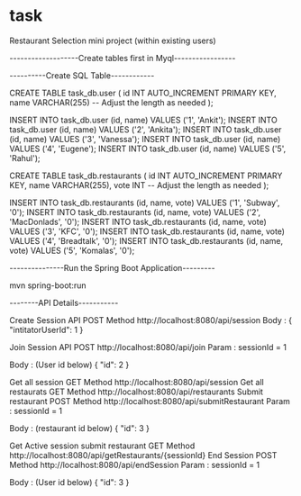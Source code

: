 # task
Restaurant Selection mini project (within existing users)

-------------------Create tables first in Myql-----------------

----------Create SQL Table------------

CREATE TABLE task_db.user ( id INT AUTO_INCREMENT PRIMARY KEY, name VARCHAR(255) -- Adjust the length as needed );

INSERT INTO task_db.user (id, name) VALUES ('1', 'Ankit'); INSERT INTO task_db.user (id, name) VALUES ('2', 'Ankita'); INSERT INTO task_db.user (id, name) VALUES ('3', 'Vanessa'); INSERT INTO task_db.user (id, name) VALUES ('4', 'Eugene'); INSERT INTO task_db.user (id, name) VALUES ('5', 'Rahul');

CREATE TABLE task_db.restaurants ( id INT AUTO_INCREMENT PRIMARY KEY, name VARCHAR(255), vote INT -- Adjust the length as needed );

INSERT INTO task_db.restaurants (id, name, vote) VALUES ('1', 'Subway', '0'); INSERT INTO task_db.restaurants (id, name, vote) VALUES ('2', 'MacDonlads', '0'); INSERT INTO task_db.restaurants (id, name, vote) VALUES ('3', 'KFC', '0'); INSERT INTO task_db.restaurants (id, name, vote) VALUES ('4', 'Breadtalk', '0'); INSERT INTO task_db.restaurants (id, name, vote) VALUES ('5', 'Komalas', '0');

---------------Run the Spring Boot Application---------

mvn spring-boot:run

--------API Details-----------

Create Session API
POST Method http://localhost:8080/api/session
Body : { "intitatorUserId": 1 }

Join Session API
POST http://localhost:8080/api/join
Param : sessionId = 1

Body : (User id below) { "id": 2 }

Get all session
GET Method http://localhost:8080/api/session
Get all restaurats
GET Method http://localhost:8080/api/restaurants
Submit restaurant
POST Method http://localhost:8080/api/submitRestaurant
Param : sessionId = 1

Body : (restaurant id below) { "id": 3 }

Get Active session submit restaurant
GET Method http://localhost:8080/api/getRestaurants/{sessionId}
End Session
POST Method http://localhost:8080/api/endSession
Param : sessionId = 1

Body : (User id below) { "id": 3 }
